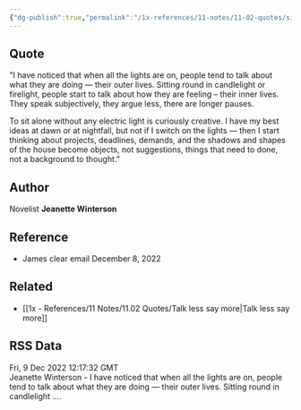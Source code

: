 ```yaml
---
{"dg-publish":true,"permalink":"/1x-references/11-notes/11-02-quotes/sit-round-candle-light-and-talk-about-their-inner-lives/","title":"Sit round candle light and talk about their inner lives","noteIcon":""}
---
```



## Quote

"I have noticed that when all the lights are on, people tend to talk about what they are doing — their outer lives. Sitting round in candlelight or firelight, people start to talk about how they are feeling – their inner lives. They speak subjectively, they argue less, there are longer pauses.

To sit alone without any electric light is curiously creative. I have my best ideas at dawn or at nightfall, but not if I switch on the lights — then I start thinking about projects, deadlines, demands, and the shadows and shapes of the house become objects, not suggestions, things that need to done, not a background to thought.”

## Author
Novelist **Jeanette Winterson** 

## Reference
- James clear email December 8, 2022

## Related
- [[1x - References/11 Notes/11.02 Quotes/Talk less say more\|Talk less say more]]

## RSS Data
<div class='date'>Fri, 9 Dec 2022 12:17:32 GMT</div>
<div class='description'>Jeanette Winterson - I have noticed that when all the lights are on, people tend to talk about what they are doing — their outer lives. Sitting round in candlelight ....</div>
